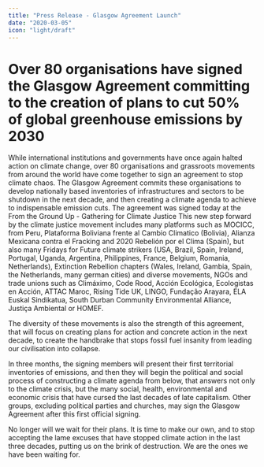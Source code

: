 ```yaml
---
title: "Press Release - Glasgow Agreement Launch"
date: "2020-03-05"
icon: "light/draft"
---
```


# Over 80 organisations have signed the Glasgow Agreement committing to the creation of plans to cut 50% of global greenhouse emissions by 2030

While international institutions and governments have once again halted action on climate change, over 80 organisations and grassroots movements from around the world have come together to sign an agreement to stop climate chaos. The Glasgow Agreement commits these organisations to develop nationally based inventories of infrastructures and sectors to be shutdown in the next decade, and then creating a climate agenda to achieve to indispensable emission cuts. The agreement was signed today at the From the Ground Up - Gathering for Climate Justice
This new step forward by the climate justice movement includes many platforms such as MOCICC, from Peru, Plataforma Boliviana frente al Cambio Climatico (Bolivia), Alianza Mexicana contra el Fracking and 2020 Rebelión por el Clima (Spain), but also many Fridays for Future climate strikers (USA, Brazil, Spain, Ireland, Portugal, Uganda, Argentina, Philippines, France, Belgium, Romania, Netherlands), Extinction Rebellion chapters (Wales, Ireland, Gambia, Spain, the Netherlands, many german cities) and diverse movements, NGOs and trade unions such as Climáximo, Code Rood, Acción Ecológica, Ecologistas en Acción, ATTAC Maroc, Rising Tide UK, LINGO, Fundação Arayara, ELA Euskal Sindikatua, South Durban Community Environmental Alliance, Justiça Ambiental or HOMEF.  

The diversity of these movements is also the strength of this agreement, that will focus on creating plans for action and concrete action in the next decade, to create the handbrake that stops fossil fuel insanity from leading our civilisation into collapse.  

In three months, the signing members will present their first territorial inventories of emissions, and then they will begin the political and social process of constructing a climate agenda from below, that answers not only to the climate crisis, but the many social, health, environmental and economic crisis that have cursed the last decades of late capitalism. Other groups, excluding political parties and churches, may sign the Glasgow Agreement after this first official signing.  

No longer will we wait for their plans. It is time to make our own, and to stop accepting the lame excuses that have stopped climate action in the last three decades, putting us on the brink of destruction. We are the ones we have been waiting for.  